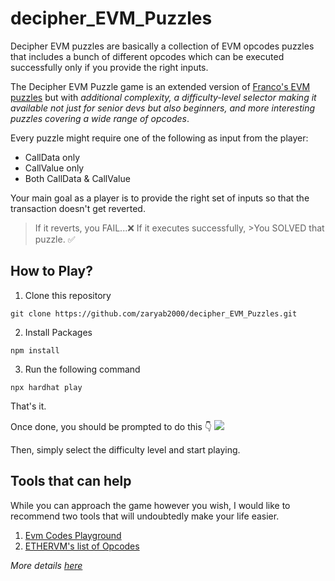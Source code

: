 # decipher_EVM_Puzzles
Decipher EVM puzzles are basically a collection of EVM opcodes puzzles that includes a bunch of different opcodes which can be executed successfully only if you provide the right inputs.

The Decipher EVM Puzzle game is an extended version of [Franco's EVM puzzles](https://github.com/fvictorio/evm-puzzles) but with *additional complexity, a difficulty-level selector making it available not just for senior devs but also beginners, and more interesting puzzles covering a wide range of opcodes*.

Every puzzle might require one of the following as input from the player:
* CallData only 
* CallValue only 
* Both CallData & CallValue

Your main goal as a player is to provide the right set of inputs so that the transaction doesn't get reverted. 

>If it reverts, you FAIL...❌ If it executes successfully, >You SOLVED that puzzle. ✅

## How to Play?
1. Clone this repository
```
git clone https://github.com/zaryab2000/decipher_EVM_Puzzles.git
```

2. Install Packages
```
npm install 
```

3. Run the following command 

```
npx hardhat play
```

That's it.

Once done, you should be prompted to do this 👇
![](https://i.imgur.com/aHbwB8B.png)

Then, simply select the difficulty level and start playing.

## Tools that can help
While you can approach the game however you wish, I would like to recommend two tools that will undoubtedly make your life easier.
1. [Evm Codes Playground](https://www.evm.codes/playground?fork=merge)
2. [ETHERVM's list of Opcodes](https://ethervm.io/)

*More details [here](https://zaryabs.com/decipher-evm-puzzle-game-for-smart-contract-devs)*